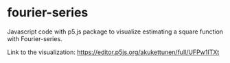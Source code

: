 # fourier-series
Javascript code with p5.js package to visualize 
estimating a square function with Fourier-series.

Link to the visualization:
https://editor.p5js.org/akukettunen/full/UFPw1ITXt
